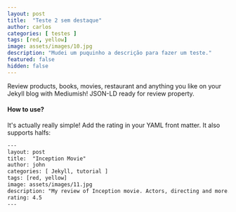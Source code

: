 ```yaml
---
layout: post
title:  "Teste 2 sem destaque"
author: carlos
categories: [ testes ]
tags: [red, yellow]
image: assets/images/10.jpg
description: "Mudei um puquinho a descrição para fazer um teste."
featured: false
hidden: false
---
```


Review products, books, movies, restaurant and anything you like on your Jekyll blog with Mediumish! JSON-LD ready for review property.

#### How to use?

It's actually really simple! Add the rating in your YAML front matter. It also supports halfs:

```html
---
layout: post
title:  "Inception Movie"
author: john
categories: [ Jekyll, tutorial ]
tags: [red, yellow]
image: assets/images/11.jpg
description: "My review of Inception movie. Actors, directing and more."
rating: 4.5
---
```
